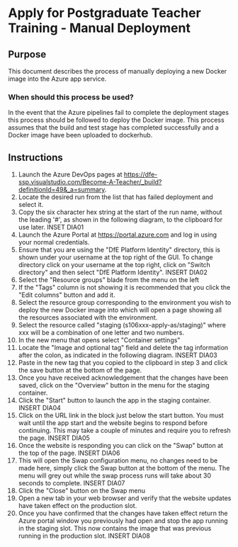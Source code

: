 # Apply for Postgraduate Teacher Training - Manual Deployment

## Purpose

This document describes the process of manually deploying a new Docker image into the Azure app service.

### When should this process be used?

In the event that the Azure pipelines fail to complete the deployment stages this process should be followed to deploy the Docker image. This process assumes that the build and test stage has completed successfully and a Docker image have been uploaded to dockerhub.

## Instructions

1. Launch the Azure DevOps pages at https://dfe-ssp.visualstudio.com/Become-A-Teacher/_build?definitionId=49&_a=summary.
1. Locate the desired run from the list that has failed deployment and select it.
1. Copy the six character hex string at the start of the run name, without the leading '#', as shown in the following diagram, to the clipboard for use later.
INSET DIA01
1. Launch the Azure Portal at https://portal.azure.com and log in using your normal credentials.
1. Ensure that you are using the "DfE Platform Identity" directory, this is shown under your username at the top right of the GUI. To change directory click on your username at the top right, click on "Switch directory" and then select "DfE Platform Identity".
INSERT DIA02
1. Select the "Resource groups" blade from the menu on the left
1. If the "Tags" column is not showing it is recommended that you click the "Edit columns" button and add it.
1. Select the resource group corresponding to the environment you wish to deploy the new Docker image into which will open a page showing all the resources associated with the environment.
1. Select the resource called "staging (s106xxx-apply-as/staging)" where xxx will be a combination of one letter and two numbers.
1. In the new menu that opens select "Container settings"
1. Locate the "Image and optional tag" field and delete the tag information after the colon, as indicated in the following diagram.
INSERT DIA03
1. Paste in the new tag that you copied to the clipboard in step 3 and click the save button at the bottom of the page.
1. Once you have received acknowledgement that the changes have been saved, click on the "Overview" button in the menu for the staging container.
1. Click the "Start" button to launch the app in the staging container.
INSERT DIA04
1. Click on the URL link in the block just below the start button. You must wait until the app start and the website begins to respond before continuing. This may take a couple of minutes and require you to refresh the page.
INSERT DIA05
1. Once the website is responding you can click on the "Swap" button at the top of the page.
INSERT DIA06
1. This will open the Swap configuration menu, no changes need to be made here, simply click the Swap button at the bottom of the menu. The menu will grey out while the swap process runs will take about 30 seconds to complete.
INSERT DIA07
1. Click the "Close" button on the Swap menu
1. Open a new tab in your web browser and verify that the website updates have taken effect on the production slot.
1. Once you have confirmed that the changes have taken effect return the Azure portal window you previously had open and stop the app running in the staging slot. This now contains the image that was previous running in the production slot.
INSERT DIA08
